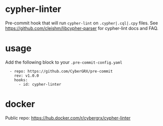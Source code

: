 # cypher-linter
Pre-commit hook that will run `cypher-lint` on `.cypher|.cql|.cpy` files.  See https://github.com/cleishm/libcypher-parser for cypher-lint docs and FAQ.

# usage
Add the following block to your `.pre-commit-config.yaml`
```
  - repo: https://github.com/CyberGRX/pre-commit
    rev: v1.0.0
    hooks:
      - id: cypher-linter
```

# docker
Public repo: https://hub.docker.com/r/cybergrx/cypher-linter
